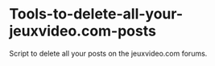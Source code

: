 # Tools-to-delete-all-your-jeuxvideo.com-posts

Script to delete all your posts on the jeuxvideo.com forums.
